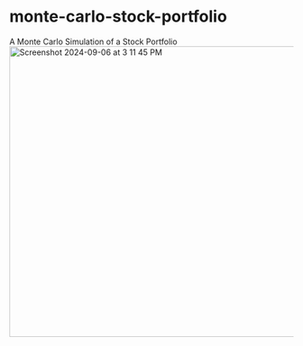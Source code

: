 # monte-carlo-stock-portfolio
A Monte Carlo Simulation of a Stock Portfolio
<img width="516" alt="Screenshot 2024-09-06 at 3 11 45 PM" src="https://github.com/user-attachments/assets/bc10f656-3195-4f67-b1c2-9ed714a7b0a9">
